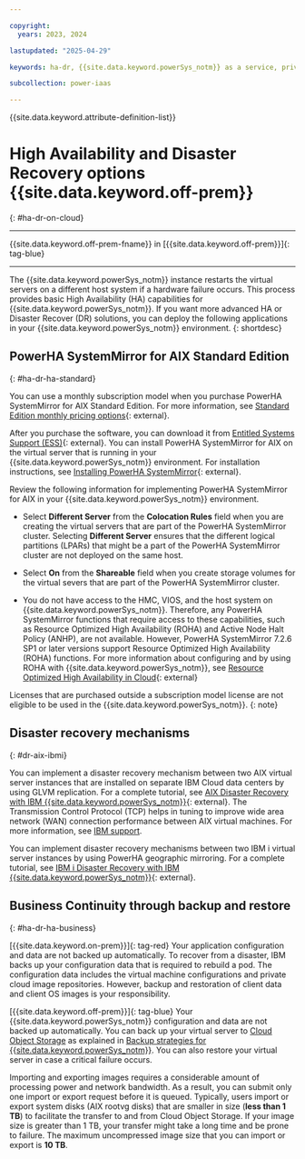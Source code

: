 ```yaml
---

copyright:
  years: 2023, 2024

lastupdated: "2025-04-29"

keywords: ha-dr, {{site.data.keyword.powerSys_notm}} as a service, private cloud, before you begin, terminology, high availability, disaster recovery, power systems, virtual servers, hardware failure

subcollection: power-iaas

---
```


{{site.data.keyword.attribute-definition-list}}

# High Availability and Disaster Recovery options {{site.data.keyword.off-prem}}
{: #ha-dr-on-cloud}

---



{{site.data.keyword.off-prem-fname}} in [{{site.data.keyword.off-prem}}]{: tag-blue}


---

The {{site.data.keyword.powerSys_notm}} instance restarts the virtual servers on a different host system if a hardware failure occurs. This process provides basic High Availability (HA) capabilities for {{site.data.keyword.powerSys_notm}}. If you want more advanced HA or Disaster Recover (DR) solutions, you can deploy the following applications in your {{site.data.keyword.powerSys_notm}} environment.
{: shortdesc}



## PowerHA SystemMirror for AIX Standard Edition
{: #ha-dr-ha-standard}

You can use a monthly subscription model when you purchase PowerHA SystemMirror for AIX Standard Edition. For more information, see [Standard Edition monthly pricing options](https://www.ibm.com/docs/en/announcements/archive/ENUS219-288){: external}.

After you purchase the software, you can download it from [Entitled Systems Support (ESS)](https://www.ibm.com/servers/eserver/ess/index.wss){: external}. You can install PowerHA SystemMirror for AIX on the virtual server that is running in your {{site.data.keyword.powerSys_notm}} environment. For installation instructions, see [Installing PowerHA SystemMirror](https://www.ibm.com/support/knowledgecenter/SSPHQG_7.2/install/ha_install.html){: external}.

Review the following information for implementing PowerHA SystemMirror for AIX in your {{site.data.keyword.powerSys_notm}} environment.

- Select **Different Server** from the **Colocation Rules** field when you are creating the virtual servers that are part of the PowerHA SystemMirror cluster. Selecting **Different Server** ensures that the different logical partitions (LPARs) that might be a part of the PowerHA SystemMirror cluster are not deployed on the same host.

- Select **On** from the **Shareable** field when you create storage volumes for the virtual severs that are part of the PowerHA SystemMirror cluster.

- You do not have access to the HMC, VIOS, and the host system on {{site.data.keyword.powerSys_notm}}. Therefore, any PowerHA SystemMirror functions that require access to these capabilities, such as Resource Optimized High Availability (ROHA) and Active Node Halt Policy (ANHP), are not available. However, PowerHA SystemMirror 7.2.6 SP1 or later versions support Resource Optimized High Availability (ROHA) functions. For more information about configuring and by using ROHA with {{site.data.keyword.powerSys_notm}}, see [Resource Optimized High Availability in Cloud](https://www.ibm.com/docs/en/powerha-aix/7.2?topic=administering-resources-optimized-high-availability-in-cloud){: external}

Licenses that are purchased outside a subscription model license are not eligible to be used in the {{site.data.keyword.powerSys_notm}}.
{: note}

## Disaster recovery mechanisms
{: #dr-aix-ibmi}

You can implement a disaster recovery mechanism between two AIX virtual server instances that are installed on separate IBM Cloud data centers by using GLVM replication. For a complete tutorial, see [AIX Disaster Recovery with IBM {{site.data.keyword.powerSys_notm}}](https://cloud.ibm.com/media/docs/downloads/power-iaas-tutorials/PowerVS_AIX_DR_Tutorial_v1.pdf){: external}. The Transmission Control Protocol (TCP) helps in tuning to improve wide area network (WAN) connection performance between AIX virtual machines. For more information, see [IBM support](https://www.ibm.com/support/pages/node/6410510).

You can implement disaster recovery mechanisms between two IBM i virtual server instances by using PowerHA geographic mirroring. For a complete tutorial, see [IBM i Disaster Recovery with IBM {{site.data.keyword.powerSys_notm}}](https://cloud.ibm.com/media/docs/downloads/power-iaas-tutorials/PowerVS_IBMi_DR_Tutorial_v1.pdf){: external}.

## Business Continuity through backup and restore
{: #ha-dr-ha-business}

[{{site.data.keyword.on-prem}}]{: tag-red} Your application configuration and data are not backed up automatically. To recover from a disaster, IBM backs up your configuration data that is required to rebuild a pod. The configuration data includes the virtual machine configurations and private cloud image repositories. However, backup and restoration of client data and client OS images is your responsibility.

[{{site.data.keyword.off-prem}}]{: tag-blue} Your {{site.data.keyword.powerSys_notm}} configuration and data are not backed up automatically. You can back up your virtual server to [Cloud Object Storage](/docs/cloud-object-storage?topic=cloud-object-storage-getting-started-cloud-object-storage) as explained in [Backup strategies for {{site.data.keyword.powerSys_notm}}](/docs/power-iaas?topic=power-iaas-backup-strategies). You can also restore your virtual server in case a critical failure occurs.

Importing and exporting images requires a considerable amount of processing power and network bandwidth. As a result, you can submit only one import or export request before it is queued. Typically, users import or export system disks (AIX rootvg disks) that are smaller in size (**less than 1 TB**) to facilitate the transfer to and from Cloud Object Storage. If your image size is greater than 1 TB, your transfer might take a long time and be prone to failure. The maximum uncompressed image size that you can import or export is **10 TB**.
